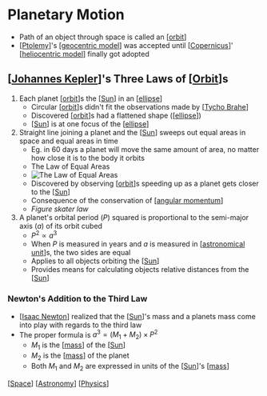 # Planetary Motion

- Path of an object through space is called an [[orbit]]
- [[Ptolemy]]'s [[geocentric model]] was accepted until [[Copernicus]]' [[heliocentric model]] finally got adopted

## [[Johannes Kepler]]'s Three Laws of [[Orbit]]s

1. Each planet [[orbit]]s the [[Sun]] in an [[ellipse]]
   - Circular [[orbit]]s didn't fit the observations made by [[Tycho Brahe]]
   - Discovered [[orbit]]s had a flattened shape ([[ellipse]])
   - [[Sun]] is at one focus of the [[ellipse]]
2. Straight line joining a planet and the [[Sun]] sweeps out equal areas in space and equal areas in time
   - Eg. in 60 days a planet will move the same amount of area, no matter how close it is to the body it orbits
   - The Law of Equal Areas
   - ![The Law of Equal Areas](/assets/second-brain/2020-09-12-08-51-35.png)
   - Discovered by observing [[orbit]]s speeding up as a planet gets closer to the [[Sun]]
   - Consequence of the conservation of [[angular momentum]]
   - _Figure skater law_
3. A planet's orbital period ($P$) squared is proportional to the semi-major axis ($a$) of its orbit cubed
   - $P^2 \propto a^3$
   - When $P$ is measured in years and $a$ is measured in [[astronomical unit]]s, the two sides are equal
   - Applies to all objects orbiting the [[Sun]]
   - Provides means for calculating objects relative distances from the [[Sun]]

### Newton's Addition to the Third Law

- [[Isaac Newton]] realized that the [[Sun]]'s mass and a planets mass come into play with regards to the third law
- The proper formula is $a^3 = (M_1 + M_2) \times P^2$
  - $M_1$ is the [[mass]] of the [[Sun]]
  - $M_2$ is the [[mass]] of the planet
  - Both $M_1$ and $M_2$ are expressed in units of the [[Sun]]'s [[mass]]

[[Space]] [[Astronomy]] [[Physics]]

[//begin]: # "Autogenerated link references for markdown compatibility"
[orbit]: orbit "Orbit"
[Ptolemy]: ptolemy "Ptolemy"
[geocentric model]: geocentric-model "Geocentric Model"
[Copernicus]: copernicus "Copernicus"
[heliocentric model]: heliocentric-model "Heliocentric Model"
[Johannes Kepler]: johannes-kepler "Johannes Kepler"
[Sun]: sun "Sun"
[ellipse]: ellipse "Ellipse"
[Tycho Brahe]: tycho-brahe "Tycho Brahe"
[angular momentum]: angular-momentum "Angular Momentum"
[astronomical unit]: astronomical-unit "Astronomical Unit"
[Isaac Newton]: isaac-newton "Isaac Newton"
[mass]: mass "Mass"
[Space]: space "Space"
[Astronomy]: astronomy "Astronomy"
[Physics]: physics "Physics"
[//end]: # "Autogenerated link references"
